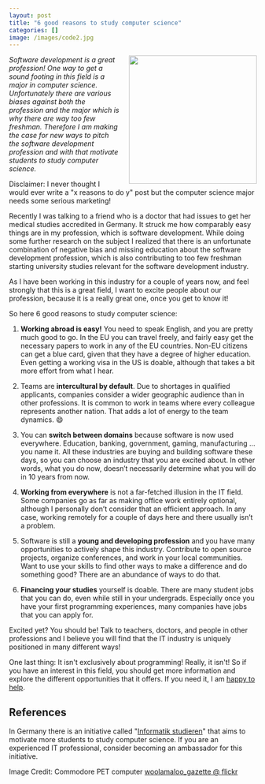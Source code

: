 ```yaml
---
layout: post
title: "6 good reasons to study computer science"
categories: []
image: /images/code2.jpg
---
```


<img src="{{ site.url_root }}/images/code2.jpg" style="float: right; margin-left:20px; height:260px;">

*Software development is a great profession! One way to get a sound footing in this field is a major in computer science. Unfortunately there are various biases against both the profession and the major which is why there are way too few freshman. Therefore I am making the case for new ways to pitch the software development profession and with that motivate students to study computer science.*

Disclaimer: I never thought I would ever write a "x reasons to do y" post but the computer science major needs some serious marketing!

Recently I was talking to a friend who is a doctor that had issues to get her medical studies accredited in Germany. It struck me how comparably easy things are in my profession, which is software development. While doing some further research on the subject I realized that there is an unfortunate combination of negative bias and missing education about the software development profession, which is also contributing to too few freshman starting university studies relevant for the software development industry.

As I have been working in this industry for a couple of years now, and feel strongly that this is a great field, I want to excite people about our profession, because it is a really great one, once you get to know it!

So here 6 good reasons to study computer science:

1. **Working abroad is easy!** You need to speak English, and you are pretty much good to go. In the EU you can travel freely, and fairly easy get the necessary papers to work in any of the EU countries. Non-EU citizens can get a blue card, given that they have a degree of higher education. Even getting a working visa in the US is doable, although that takes a bit more effort from what I hear.

1. Teams are **intercultural by default**. Due to shortages in qualified applicants, companies consider a wider geographic audience than in other professions. It is common to work in teams where every colleague represents another nation. That adds a lot of energy to the team dynamics. :smile:

1. You can **switch between domains** because software is now used everywhere. Education, banking, government, gaming, manufacturing … you name it. All these industries are buying and building software these days, so you can choose an industry that you are excited about. In other words, what you do now, doesn’t necessarily determine what you will do in 10 years from now.

1. **Working from everywhere** is not a far-fetched illusion in the IT field. Some companies go as far as making office work entirely optional, although I personally don’t consider that an efficient approach. In any case, working remotely for a couple of days here and there usually isn’t a problem.

1. Software is still a **young and developing profession** and you have many opportunities to actively shape this industry. Contribute to open source projects, organize conferences, and work in your local communities. Want to use your skills to find other ways to make a difference and do something good? There are an abundance of ways to do that.

1. **Financing your studies** yourself is doable. There are many student jobs that you can do, even while still in your undergrads. Especially once you have your first programming experiences, many companies have jobs that you can apply for.

Excited yet? You should be! Talk to teachers, doctors, and people in other professions and I believe you will find that the IT industry is uniquely positioned in many different ways!

One last thing: It isn't exclusively about programming! Really, it isn't! So if you have an interest in this field, you should get more information and explore the different opportunities that it offers. If you need it, I am [happy to help](https://twitter.com/sebastianspier).


## References

In Germany there is an initiative called "[Informatik studieren](http://www.informatik-studieren.de)" that aims to motivate more students to study computer science. If you are an experienced IT professional, consider becoming an ambassador for this initiative.

Image Credit:
Commodore PET computer [woolamaloo_gazette @ flickr](https://www.flickr.com/photos/woolamaloo_gazette/6238597508/)
